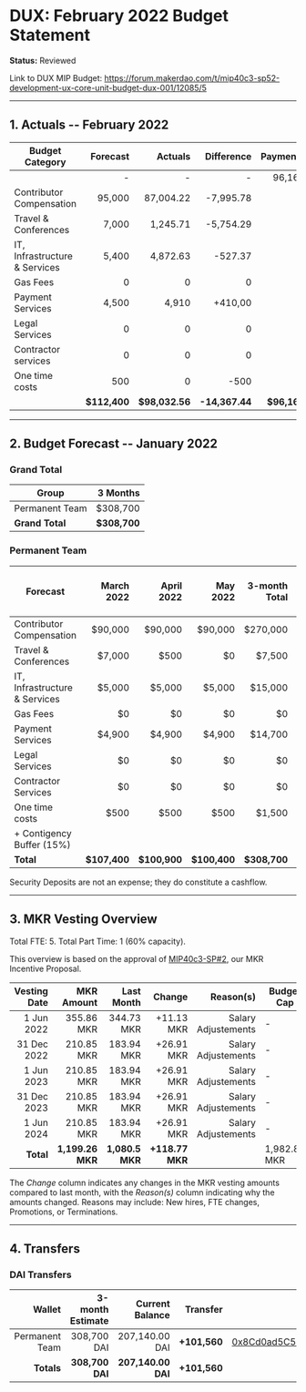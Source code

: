 # DUX: February 2022 Budget Statement

**Status:** Reviewed

Link to DUX MIP Budget: https://forum.makerdao.com/t/mip40c3-sp52-development-ux-core-unit-budget-dux-001/12085/5

---

## 1. Actuals -- February 2022

| Budget Category               |     Forecast |        Actuals |     Difference |    Payments |
| ----------------------------- | -----------: | -------------: | -------------: | ----------: |
|                               |            - |              - |              - |      96,160 |
| Contributor Compensation      |       95,000 |      87,004.22 |      -7,995.78 |           - |
| Travel & Conferences          |        7,000 |       1,245.71 |      -5,754.29 |           - |
| IT, Infrastructure & Services |        5,400 |       4,872.63 |        -527.37 |           - |
| Gas Fees                      |            0 |              0 |              0 |           - |
| Payment Services              |        4,500 |          4,910 |        +410,00 |           - |
| Legal Services                |            0 |              0 |              0 |           - |
| Contractor services           |            0 |              0 |              0 |           - |
| One time costs                |          500 |              0 |           -500 |           - |
|                               | **$112,400** | **$98,032.56** | **-14,367.44** | **$96,160** |

---

## 2. Budget Forecast -- January 2022

### Grand Total

| Group           |     3 Months |
| --------------- | -----------: |
| Permanent Team  |     $308,700 |
| **Grand Total** | **$308,700** |

### Permanent Team

| Forecast                      |   March 2022 |   April 2022 |     May 2022 | 3-month Total | MIP Budget Forecast/ CAP |
| ----------------------------- | -----------: | -----------: | -----------: | ------------: | -----------------------: |
| Contributor Compensation      |      $90,000 |      $90,000 |      $90,000 |      $270,000 |                 $275,000 |
| Travel & Conferences          |       $7,000 |         $500 |           $0 |        $7,500 |                  $13,500 |
| IT, Infrastructure & Services |       $5,000 |       $5,000 |       $5,000 |       $15,000 |                  $27,000 |
| Gas Fees                      |           $0 |           $0 |           $0 |            $0 |                   $3,000 |
| Payment Services              |       $4,900 |       $4,900 |       $4,900 |       $14,700 |                  $19,500 |
| Legal Services                |           $0 |           $0 |           $0 |            $0 |                  $16,500 |
| Contractor Services           |           $0 |           $0 |           $0 |            $0 |                  $45,000 |
| One time costs                |         $500 |         $500 |         $500 |        $1,500 |                  $21,000 |
| + Contigency Buffer (15%)     |              |              |              |               |                  $63,075 |
| **Total**                     | **$107,400** | **$100,900** | **$100,400** |  **$308,700** |             **$483,575** |

Security Deposits are not an expense; they do constitute a cashflow.

---

## 3. MKR Vesting Overview

Total FTE: 5. Total Part Time: 1 (60% capacity).

This overview is based on the approval of [MIP40c3-SP#2](https://forum.makerdao.com/t/mip40c3-sp27-development-ux-core-unit-mkr-budget-dux-001/9777), our MKR Incentive Proposal.

| Vesting Date |       MKR Amount |      Last Month |         Change |           Reason(s) | Budget Cap   |
| -----------: | ---------------: | --------------: | -------------: | ------------------: | ------------ |
|   1 Jun 2022 |     355.86 MKR |   344.73 MKR |  +11.13 MKR | Salary Adjustements | -            |
|  31 Dec 2022 |       210.85 MKR |      183.94 MKR |     +26.91 MKR | Salary Adjustements | -            |
|   1 Jun 2023 |       210.85 MKR |      183.94 MKR |     +26.91 MKR | Salary Adjustements | -            |
|  31 Dec 2023 |       210.85 MKR |      183.94 MKR |     +26.91 MKR | Salary Adjustements | -            |
|   1 Jun 2024 |       210.85 MKR |      183.94 MKR |     +26.91 MKR | Salary Adjustements | -            |
|    **Total** | **1,199.26 MKR** | **1,080.5 MKR** | **+118.77 MKR** |                     | 1,982.87 MKR |

The _Change_ column indicates any changes in the MKR vesting amounts compared to last month, with the _Reason(s)_ column indicating why the amounts changed. Reasons may include: New hires, FTE changes, Promotions, or Terminations.

---

## 4. Transfers

### DAI Transfers

|         Wallet | 3-month Estimate |    Current Balance |     Transfer |                                                                                                                    Multi-sig Address |
| -------------: | ---------------: | -----------------: | -----------: | -----------------------------------------------------------------------------------------------------------------------------------: |
| Permanent Team |      308,700 DAI |     207,140.00 DAI | **+101,560** | [0x8Cd0ad5C55498Aacb72b6689E1da5A284C69c0C7](https://gnosis-safe.io/app/#/safes/0x8Cd0ad5C55498Aacb72b6689E1da5A284C69c0C7/balances) |
|     **Totals** |  **308,700 DAI** | **207,140.00 DAI** | **+101,560** |                                                                                                                                      |

